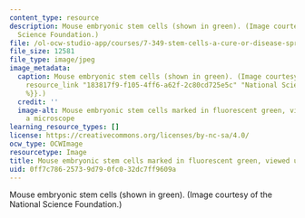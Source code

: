 ```yaml
---
content_type: resource
description: Mouse embryonic stem cells (shown in green). (Image courtesy of the National
  Science Foundation.)
file: /ol-ocw-studio-app/courses/7-349-stem-cells-a-cure-or-disease-spring-2011/0ff7c78625739d790fc032dc7ff9609a_7-349s11-th.jpg
file_size: 12581
file_type: image/jpeg
image_metadata:
  caption: Mouse embryonic stem cells (shown in green). (Image courtesy of the {{%
    resource_link "183817f9-f105-4ff6-a62f-2c80cd725e5c" "National Science Foundation"
    %}}.)
  credit: ''
  image-alt: Mouse embryonic stem cells marked in fluorescent green, viewed under
    a microscope
learning_resource_types: []
license: https://creativecommons.org/licenses/by-nc-sa/4.0/
ocw_type: OCWImage
resourcetype: Image
title: Mouse embryonic stem cells marked in fluorescent green, viewed under a microscope
uid: 0ff7c786-2573-9d79-0fc0-32dc7ff9609a
---
```

Mouse embryonic stem cells (shown in green). (Image courtesy of the National Science Foundation.)